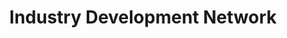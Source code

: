 ---
title: Industry Development Network
domain: industrydevelopment.net
link: http://industrydevelopment.net/
category: Design
image: /images/logos/industry-development-network.png
quote: Industry Development Network is a team of industry experts who have been a part of hundreds of new product introductions and technocommercial successes in the marketplace.
subtype: accelerator_partners
---